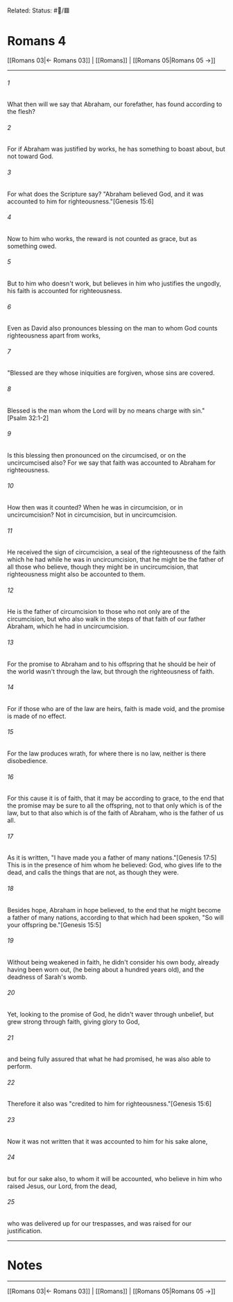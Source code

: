 Related:
Status: #📖/🟥
# Romans 4

[[Romans 03|← Romans 03]] | [[Romans]] | [[Romans 05|Romans 05 →]]
***



###### 1 
What then will we say that Abraham, our forefather, has found according to the flesh? 

###### 2 
For if Abraham was justified by works, he has something to boast about, but not toward God. 

###### 3 
For what does the Scripture say? "Abraham believed God, and it was accounted to him for righteousness."<crossref intro="4:3">[Genesis 15:6]</crossref> 

###### 4 
Now to him who works, the reward is not counted as grace, but as something owed. 

###### 5 
But to him who doesn't work, but believes in him who justifies the ungodly, his faith is accounted for righteousness. 

###### 6 
Even as David also pronounces blessing on the man to whom God counts righteousness apart from works, 

###### 7 
"Blessed are they whose iniquities are forgiven, whose sins are covered. 

###### 8 
Blessed is the man whom the Lord will by no means charge with sin." <crossref intro="4:8">[Psalm 32:1-2]</crossref> 

###### 9 
Is this blessing then pronounced on the circumcised, or on the uncircumcised also? For we say that faith was accounted to Abraham for righteousness. 

###### 10 
How then was it counted? When he was in circumcision, or in uncircumcision? Not in circumcision, but in uncircumcision. 

###### 11 
He received the sign of circumcision, a seal of the righteousness of the faith which he had while he was in uncircumcision, that he might be the father of all those who believe, though they might be in uncircumcision, that righteousness might also be accounted to them. 

###### 12 
He is the father of circumcision to those who not only are of the circumcision, but who also walk in the steps of that faith of our father Abraham, which he had in uncircumcision. 

###### 13 
For the promise to Abraham and to his offspring that he should be heir of the world wasn't through the law, but through the righteousness of faith. 

###### 14 
For if those who are of the law are heirs, faith is made void, and the promise is made of no effect. 

###### 15 
For the law produces wrath, for where there is no law, neither is there disobedience. 

###### 16 
For this cause it is of faith, that it may be according to grace, to the end that the promise may be sure to all the offspring, not to that only which is of the law, but to that also which is of the faith of Abraham, who is the father of us all. 

###### 17 
As it is written, "I have made you a father of many nations."<crossref intro="4:17">[Genesis 17:5]</crossref> This is in the presence of him whom he believed: God, who gives life to the dead, and calls the things that are not, as though they were. 

###### 18 
Besides hope, Abraham in hope believed, to the end that he might become a father of many nations, according to that which had been spoken, "So will your offspring be."<crossref intro="4:18">[Genesis 15:5]</crossref> 

###### 19 
Without being weakened in faith, he didn't consider his own body, already having been worn out, (he being about a hundred years old), and the deadness of Sarah's womb. 

###### 20 
Yet, looking to the promise of God, he didn't waver through unbelief, but grew strong through faith, giving glory to God, 

###### 21 
and being fully assured that what he had promised, he was also able to perform. 

###### 22 
Therefore it also was "credited to him for righteousness."<crossref intro="4:22">[Genesis 15:6]</crossref> 

###### 23 
Now it was not written that it was accounted to him for his sake alone, 

###### 24 
but for our sake also, to whom it will be accounted, who believe in him who raised Jesus, our Lord, from the dead, 

###### 25 
who was delivered up for our trespasses, and was raised for our justification.

---
# Notes


***
[[Romans 03|← Romans 03]] | [[Romans]] | [[Romans 05|Romans 05 →]]
